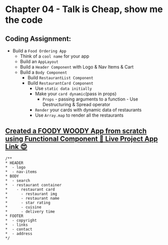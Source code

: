 # Chapter 04 - Talk is Cheap, show me the code

## Coding Assignment:

- Build a `Food Ordering App`
  - Think of a `cool name` for your app
  - Build an `AppLayout`
  - Build a `Header Component` with Logo & Nav Items & Cart
  - Build a `Body Component`
    - Build `RestaurantList Component`
    - Build `RestaurantCard Component`
      - Use `static data initially`
      - Make your `card dynamic`(pass in props)
        - `Props` - passing arguments to a function - Use Destructuring & Spread operator
      - `Render` your cards with dynamic data of restaurants
      - Use `Array.map` to render all the restaurants

## [Created a FOODY WOODY App from scratch using Functional Component 🚀 Live Project App Link 😍](https://lazeez-khana.netlify.app/)

    /**
    * HEADER
    *  - logo
    *  - nav-items
    * BODY
    *  - search
    *  - restaurant container
    *    - restaurant card
    *      - restaurant img
    *      - restaurant name
    *      - star rating
    *      - cuisine
    *      - delivery time
    * FOOTER
    *  - copyright
    *  - links
    *  - contact
    *  - address
    */
